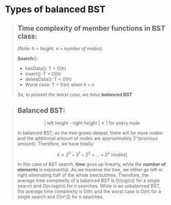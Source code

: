 # Types of balanced BST

> ## **Time complexity of member functions in BST class**:
>
> *(Note: h = height, n = number of nodes)*
>
> **Search**():
>  - hasData(): T = O(h)
>  - insert(): T = O(h)
>  - deleteData(): T = O(h)
>  - Worst case: T = O(n) when h = n
> 
> *So, to prevent the worst case, we have **balanced BST***

> ## **Balanced BST**:
> 
> $$ | \text{ left height - right height } | \leq 1 \text{ for every node}$$
> 
> In balanced BST, as the tree grows deeper, there will be more nodes and the additional amount of nodes are approximately 2^(previous amount). Therefore, we have totally:
> 
> $$ n \approx 2^0 + 2^1 + 2^2 + ... + 2^k \text{ (nodes)} $$
>
> In this case of BST search, **time** goes up linearly, while the **number of elements** is exponential. As we traverse the tree, we either go left or right eliminating half of the whole tree/subtree. Therefore, the average time complexity of a balanced BST is O(log(n)) for a single search and O(n.log(n)) for n searches. While in an unbalanced BST, the average time complexity is O(h) and the worst case is O(n) for a single search and O(n^2) for n searches.

